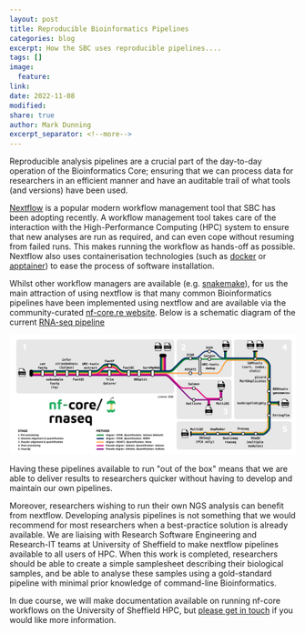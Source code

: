 ```yaml
---
layout: post
title: Reproducible Bioinformatics Pipelines
categories: blog
excerpt: How the SBC uses reproducible pipelines.... 
tags: []
image:
  feature:
link:
date: 2022-11-08
modified:
share: true
author: Mark Dunning
excerpt_separator: <!--more-->
---
```


Reproducible analysis pipelines are a crucial part of the day-to-day operation of the Bioinformatics Core; ensuring that we can process data for researchers in an efficient manner and have an auditable trail of what tools (and versions) have been used. 

[Nextflow](https://www.nextflow.io/) is a popular modern workflow management tool that SBC has been adopting recently. A workflow management tool takes care of the interaction with the High-Performance Computing (HPC) system to ensure that new analyses are run as required, and can even cope without resuming from failed runs. This makes running the workflow as hands-off as possible. Nextflow also uses containerisation technologies (such as [docker](https://www.docker.com/) or [apptainer](https://apptainer.org/)) to ease the process of software installation.

Whilst other workflow managers are available (e.g. [snakemake](https://snakemake.readthedocs.io/en/stable/)), for us the main attraction of using nextflow is that many common Bioinformatics pipelines have been implemented using nextflow and are available via the community-curated [nf-core.re website](https://nf-co.re/). Below is a schematic diagram of the current [RNA-seq pipeline](https://nf-co.re/rnaseq)

![](https://raw.githubusercontent.com/nf-core/rnaseq/3.9/docs/images/nf-core-rnaseq_metro_map_grey.png)

Having these pipelines available to run "out of the box" means that we are able to deliver results to researchers quicker without having to develop and maintain our own pipelines.

Moreover, researchers wishing to run their own NGS analysis can benefit from nextflow. Developing analysis pipelines is not something that we would recommend for most researchers when a best-practice solution is already available. We are liaising with Research Software Engineering and Research-IT teams at University of Sheffield to make nextflow pipelines available to all users of HPC. When this work is completed, researchers should be able to create a simple samplesheet describing their biological samples, and be able to analyse these samples using a gold-standard pipeline with minimal prior knowledge of command-line Bioinformatics. 

In due course, we will make documentation available on running nf-core workflows on the University of Sheffield HPC, but [please get in touch](https://sbc.shef.ac.uk/contact/) if you would like more information.
